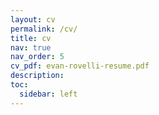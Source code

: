 ```yaml
---
layout: cv
permalink: /cv/
title: cv
nav: true
nav_order: 5
cv_pdf: evan-rovelli-resume.pdf
description: 
toc:
  sidebar: left
---
```

